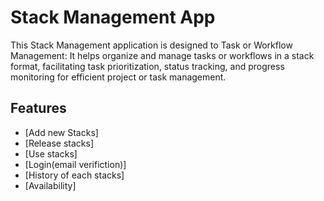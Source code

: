 # Stack Management App

This Stack Management application is designed to Task or Workflow Management: It helps organize and manage tasks or workflows in a stack format, facilitating task prioritization, status tracking, and progress monitoring for efficient project or task management.

## Features

- [Add new Stacks]
- [Release stacks]
- [Use stacks]
- [Login(email verifiction)]
- [History of each stacks]
- [Availability]


